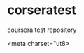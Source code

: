 # corseratest
coursera test repository
<!DOCTYPE HTML>
<meta charset="ut8>
<head>
</head>
<body>
</body>
<footer>
</footer>

